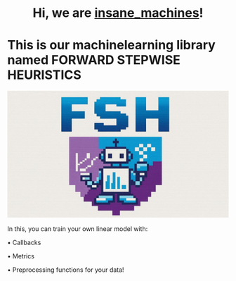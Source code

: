 <h1 align="center">Hi, we are <a href="https://t.me/insane_machines" target="_blank">insane_machines</a>!</h1>
<h1 align="left">This is our machinelearning library named <a>FORWARD STEPWISE HEURISTICS</a></h1>
<p align='left'>
  <img src='https://github.com/insane-machines/fsh/blob/main/fsh/fsh.egg-info/logo.jpg'>
</p>
<p>
  In this, you can train your own linear model with:
</p>
<p>
  • Callbacks
</p>
<p>
  • Metrics
</p>
<p>
  • Preprocessing functions for your data!
</p>
  
